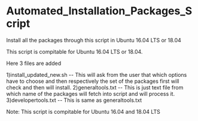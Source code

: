 # Automated_Installation_Packages_Script
Install all the packages through this script in Ubuntu 16.04 LTS or 18.04

This script is compitable for Ubuntu 16.04 LTS or 18.04.

Here 3 files are added

1)install_updated_new.sh -- This will ask from the user that which options have to choose and then respectively the set of the packages first will check and then will install.
2)generaltools.txt -- This is just text file from which name of the packages will fetch into script and will process it.
3)developertools.txt -- This is same as generaltools.txt

Note: This script is compitable for Ubuntu 16.04 and 18.04 LTS
